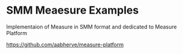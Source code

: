 # SMM Meaesure Examples

Implementaion of Measure in SMM format and dedicated to Measure Platform

https://github.com/aabherve/measure-platform
